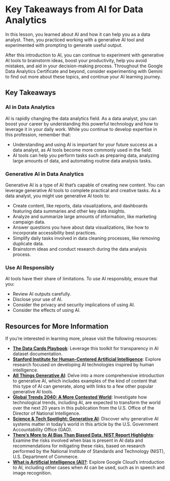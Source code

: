 # Key Takeaways from AI for Data Analytics

In this lesson, you learned about AI and how it can help you as a data analyst. Then, you practiced working with a generative AI tool and experimented with prompting to generate useful output.

After this introduction to AI, you can continue to experiment with generative AI tools to brainstorm ideas, boost your productivity, help you avoid mistakes, and aid in your decision-making process. Throughout the Google Data Analytics Certificate and beyond, consider experimenting with Gemini to find out more about these topics, and continue your AI learning journey.

## Key Takeaways

### AI in Data Analytics

AI is rapidly changing the data analytics field. As a data analyst, you can boost your career by understanding this powerful technology and how to leverage it in your daily work. While you continue to develop expertise in this profession, remember that:

- Understanding and using AI is important for your future success as a data analyst, as AI tools become more commonly used in the field.
- AI tools can help you perform tasks such as preparing data, analyzing large amounts of data, and automating routine data analysis tasks.

### Generative AI in Data Analytics

Generative AI is a type of AI that’s capable of creating new content. You can leverage generative AI tools to complete practical and creative tasks. As a data analyst, you might use generative AI tools to:

- Create content, like reports, data visualizations, and dashboards featuring data summaries and other key data insights.
- Analyze and summarize large amounts of information, like marketing campaign data.
- Answer questions you have about data visualizations, like how to incorporate accessibility best practices.
- Simplify daily tasks involved in data cleaning processes, like removing duplicate data.
- Brainstorm ideas and conduct research during the data analysis process.

### Use AI Responsibly

AI tools have their share of limitations. To use AI responsibly, ensure that you:

- Review AI outputs carefully.
- Disclose your use of AI.
- Consider the privacy and security implications of using AI.
- Consider the effects of using AI.

## Resources for More Information

If you’re interested in learning more, please visit the following resources:

- [**The Data Cards Playbook**](https://sites.research.google/datacardsplaybook/): Leverage this toolkit for transparency in AI dataset documentation.
- [**Stanford Institute for Human-Centered Artificial Intelligence**](https://hai.stanford.edu/): Explore research focused on developing AI technologies inspired by human intelligence.
- [**All Things Generative AI**](https://generativeai.net/): Delve into a more comprehensive introduction to generative AI, which includes examples of the kind of content that this type of AI can generate, along with links to a few other popular generative AI tools.
- [**Global Trends 2040: A More Contested World**](https://www.dni.gov/index.php/gt2040-home/gt2040-structural-forces/technology): Investigate how technological trends, including AI, are expected to transform the world over the next 20 years in this publication from the U.S. Office of the Director of National Intelligence.
- [**Science & Tech Spotlight: Generative AI**](https://www.gao.gov/products/gao-23-106782): Discover why generative AI systems matter in today’s world in this article by the U.S. Government Accountability Office (GAO).
- [**There’s More to AI Bias Than Biased Data, NIST Report Highlights**](https://www.nist.gov/news-events/news/2022/03/theres-more-ai-bias-biased-data-nist-report-highlights#:~:text=Bias%20in%20AI%20systems%20is,systemic%2C%20institutional%20biases%20as%20well.): Examine the risks involved when bias is present in AI data and recommendations for mitigating these risks, based on research performed by the National Institute of Standards and Technology (NIST), U.S. Department of Commerce.
- [**What is Artificial Intelligence (AI)?**](https://cloud.google.com/learn/what-is-artificial-intelligence): Explore Google Cloud’s introduction to AI, including other cases when AI can be used, such as in speech and image recognition.
